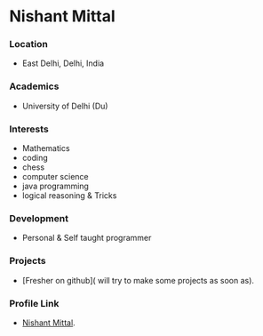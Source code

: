 # Nishant Mittal

### Location

- East Delhi, Delhi, India

### Academics

- University of Delhi (Du)

### Interests

- Mathematics 
- coding
- chess
- computer science
- java programming 
- logical reasoning & Tricks

### Development

- Personal & Self taught programmer

### Projects

- [Fresher on github]( will try to make some projects as soon as).

### Profile Link

- [Nishant Mittal](https://github.com/nishantmittal59).


